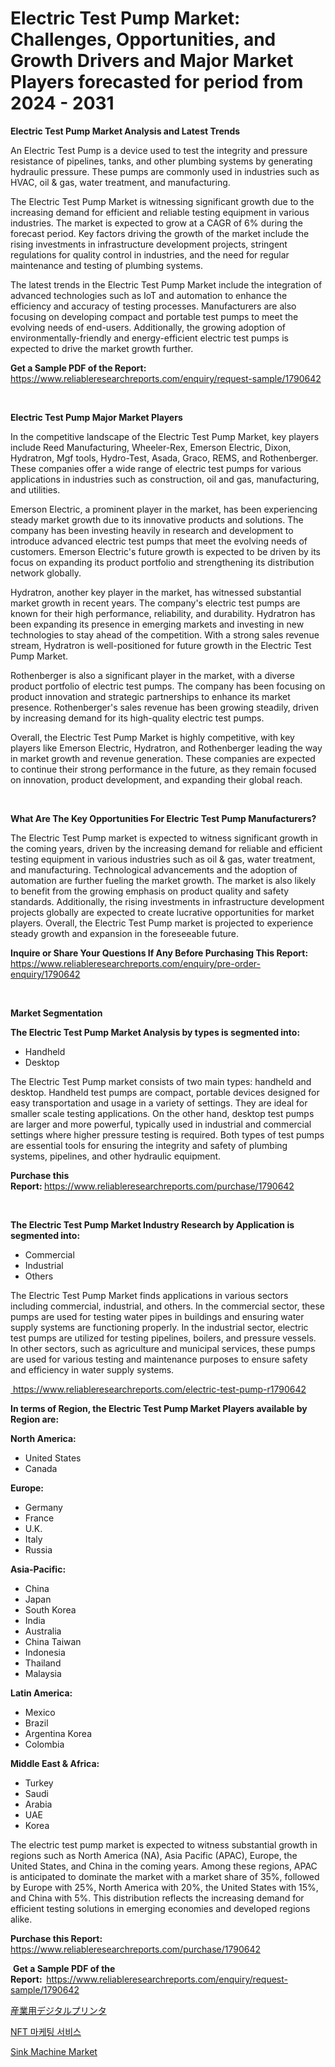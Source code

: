 <p><h1>Electric Test Pump Market: Challenges, Opportunities, and Growth Drivers and Major Market Players forecasted for period from 2024 - 2031</h1></p><p><strong>Electric Test Pump Market Analysis and Latest Trends</strong></p>
<p><p>An Electric Test Pump is a device used to test the integrity and pressure resistance of pipelines, tanks, and other plumbing systems by generating hydraulic pressure. These pumps are commonly used in industries such as HVAC, oil & gas, water treatment, and manufacturing.</p><p>The Electric Test Pump Market is witnessing significant growth due to the increasing demand for efficient and reliable testing equipment in various industries. The market is expected to grow at a CAGR of 6% during the forecast period. Key factors driving the growth of the market include the rising investments in infrastructure development projects, stringent regulations for quality control in industries, and the need for regular maintenance and testing of plumbing systems.</p><p>The latest trends in the Electric Test Pump Market include the integration of advanced technologies such as IoT and automation to enhance the efficiency and accuracy of testing processes. Manufacturers are also focusing on developing compact and portable test pumps to meet the evolving needs of end-users. Additionally, the growing adoption of environmentally-friendly and energy-efficient electric test pumps is expected to drive the market growth further.</p></p>
<p><strong>Get a Sample PDF of the Report:&nbsp;</strong> <a href="https://www.reliableresearchreports.com/enquiry/request-sample/1790642">https://www.reliableresearchreports.com/enquiry/request-sample/1790642</a></p>
<p>&nbsp;</p>
<p><strong>Electric Test Pump Major Market Players</strong></p>
<p><p>In the competitive landscape of the Electric Test Pump Market, key players include Reed Manufacturing, Wheeler-Rex, Emerson Electric, Dixon, Hydratron, Mgf tools, Hydro-Test, Asada, Graco, REMS, and Rothenberger. These companies offer a wide range of electric test pumps for various applications in industries such as construction, oil and gas, manufacturing, and utilities.</p><p>Emerson Electric, a prominent player in the market, has been experiencing steady market growth due to its innovative products and solutions. The company has been investing heavily in research and development to introduce advanced electric test pumps that meet the evolving needs of customers. Emerson Electric's future growth is expected to be driven by its focus on expanding its product portfolio and strengthening its distribution network globally.</p><p>Hydratron, another key player in the market, has witnessed substantial market growth in recent years. The company's electric test pumps are known for their high performance, reliability, and durability. Hydratron has been expanding its presence in emerging markets and investing in new technologies to stay ahead of the competition. With a strong sales revenue stream, Hydratron is well-positioned for future growth in the Electric Test Pump Market.</p><p>Rothenberger is also a significant player in the market, with a diverse product portfolio of electric test pumps. The company has been focusing on product innovation and strategic partnerships to enhance its market presence. Rothenberger's sales revenue has been growing steadily, driven by increasing demand for its high-quality electric test pumps.</p><p>Overall, the Electric Test Pump Market is highly competitive, with key players like Emerson Electric, Hydratron, and Rothenberger leading the way in market growth and revenue generation. These companies are expected to continue their strong performance in the future, as they remain focused on innovation, product development, and expanding their global reach.</p></p>
<p>&nbsp;</p>
<p><strong>What Are The Key Opportunities For Electric Test Pump Manufacturers?</strong></p>
<p><p>The Electric Test Pump market is expected to witness significant growth in the coming years, driven by the increasing demand for reliable and efficient testing equipment in various industries such as oil & gas, water treatment, and manufacturing. Technological advancements and the adoption of automation are further fueling the market growth. The market is also likely to benefit from the growing emphasis on product quality and safety standards. Additionally, the rising investments in infrastructure development projects globally are expected to create lucrative opportunities for market players. Overall, the Electric Test Pump market is projected to experience steady growth and expansion in the foreseeable future.</p></p>
<p><strong>Inquire or Share Your Questions If Any Before Purchasing This Report:</strong> <a href="https://www.reliableresearchreports.com/enquiry/pre-order-enquiry/1790642">https://www.reliableresearchreports.com/enquiry/pre-order-enquiry/1790642</a></p>
<p>&nbsp;</p>
<p><strong>Market Segmentation</strong></p>
<p><strong>The Electric Test Pump Market Analysis by types is segmented into:</strong></p>
<p><ul><li>Handheld</li><li>Desktop</li></ul></p>
<p><p>The Electric Test Pump market consists of two main types: handheld and desktop. Handheld test pumps are compact, portable devices designed for easy transportation and usage in a variety of settings. They are ideal for smaller scale testing applications. On the other hand, desktop test pumps are larger and more powerful, typically used in industrial and commercial settings where higher pressure testing is required. Both types of test pumps are essential tools for ensuring the integrity and safety of plumbing systems, pipelines, and other hydraulic equipment.</p></p>
<p><strong>Purchase this Report:&nbsp;</strong><a href="https://www.reliableresearchreports.com/purchase/1790642">https://www.reliableresearchreports.com/purchase/1790642</a></p>
<p>&nbsp;</p>
<p><strong>The Electric Test Pump Market Industry Research by Application is segmented into:</strong></p>
<p><ul><li>Commercial</li><li>Industrial</li><li>Others</li></ul></p>
<p><p>The Electric Test Pump Market finds applications in various sectors including commercial, industrial, and others. In the commercial sector, these pumps are used for testing water pipes in buildings and ensuring water supply systems are functioning properly. In the industrial sector, electric test pumps are utilized for testing pipelines, boilers, and pressure vessels. In other sectors, such as agriculture and municipal services, these pumps are used for various testing and maintenance purposes to ensure safety and efficiency in water supply systems.</p></p>
<p><a href="https://www.reliableresearchreports.com/electric-test-pump-r1790642">&nbsp;https://www.reliableresearchreports.com/electric-test-pump-r1790642</a></p>
<p><strong>In terms of Region, the Electric Test Pump Market Players available by Region are:</strong></p>
<p>
    <p> <strong> North America: </strong>
        <ul>
            <li>United States</li>
            <li>Canada</li>
        </ul>
        </p> 
    <p> <strong> Europe: </strong>
        <ul>
            <li>Germany</li>
            <li>France</li>
            <li>U.K.</li>
            <li>Italy</li>
            <li>Russia</li>
        </ul>
        </p> 
    <p> <strong> Asia-Pacific: </strong>
        <ul>
            <li>China</li>
            <li>Japan</li>
            <li>South Korea</li>
            <li>India</li>
            <li>Australia</li>
            <li>China Taiwan</li>
            <li>Indonesia</li>
            <li>Thailand</li>
            <li>Malaysia</li>
        </ul>
        </p> 
    <p> <strong> Latin America: </strong>
        <ul>
            <li>Mexico</li>
            <li>Brazil</li>
            <li>Argentina Korea</li>
            <li>Colombia</li>
        </ul>
        </p> 
    <p> <strong> Middle East & Africa: </strong>
        <ul>
            <li>Turkey</li>
            <li>Saudi</li>
            <li>Arabia</li>
            <li>UAE</li>
            <li>Korea</li>
        </ul>
    </p>
    </p>
<p><p>The electric test pump market is expected to witness substantial growth in regions such as North America (NA), Asia Pacific (APAC), Europe, the United States, and China in the coming years. Among these regions, APAC is anticipated to dominate the market with a market share of 35%, followed by Europe with 25%, North America with 20%, the United States with 15%, and China with 5%. This distribution reflects the increasing demand for efficient testing solutions in emerging economies and developed regions alike.</p></p>
<p><strong>Purchase this Report: </strong><a href="https://www.reliableresearchreports.com/purchase/1790642">https://www.reliableresearchreports.com/purchase/1790642</a></p>
<p>&nbsp;<strong>Get a Sample PDF of the Report:&nbsp;&nbsp;</strong><a href="https://www.reliableresearchreports.com/enquiry/request-sample/1790642">https://www.reliableresearchreports.com/enquiry/request-sample/1790642</a></p>
<p><strong></strong></p>
<p><p><a href="https://github.com/Sophiaard2003/Market-Research-Report-List-1/blob/main/729456732079.md">産業用デジタルプリンタ</a></p><p><a href="https://medium.com/@marcpascual04/nft-%EB%A7%88%EC%BC%80%ED%8C%85-%EC%84%9C%EB%B9%84%EC%8A%A4-%EC%8B%9C%EC%9E%A5-%EC%A7%80%ED%91%9C-%ED%95%B4%EB%8F%85-%EC%8B%9C%EC%9E%A5-%EC%A0%90%EC%9C%A0%EC%9C%A8-%ED%8A%B8%EB%A0%8C%EB%93%9C-%EB%B0%8F-%EC%84%B1%EC%9E%A5-%ED%8C%A8%ED%84%B4-12a22241024f">NFT 마케팅 서비스</a></p><p><a href="https://github.com/brenzgnarento/Market-Research-Report-List-2/blob/main/sink-machine-market.md">Sink Machine Market</a></p></p>